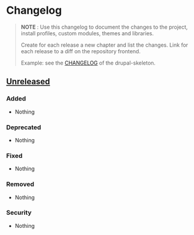 # Changelog

> **NOTE** : Use this changelog to document the changes to the project, install
> profiles, custom modules, themes and libraries.
>
> Create for each release a new chapter and list the changes. Link for each
> release to a diff on the repository frontend.
>
> Example: see the [CHANGELOG](../bin/CHANGELOG.md) of the drupal-skeleton.


## [Unreleased][1.x.x]
### Added
- Nothing

### Deprecated
- Nothing

### Fixed
- Nothing

### Removed
- Nothing

### Security
- Nothing




[1.x.x]: https://github.com/ACCOUNT/REPOSITORY-NAME/compare/master...develop
